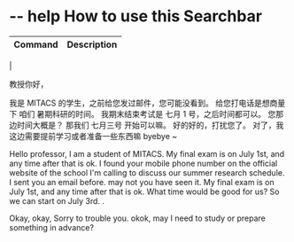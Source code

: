 # -- help How to use this Searchbar
| Command | Description |
| ------- | ----------- |
| 



教授你好，


我是 MITACS 的学生，之前给您发过邮件，您可能没看到。
给您打电话是想商量下 咱们 暑期科研的时间。
我期末结束考试是 七月 1 号，之后时间都可以。
您那边时间大概是？
那我们 七月三号 开始可以嘛。
好的好的，打扰您了。
对了，我这边需要提前学习或者准备一些东西嘛
byebye ~


Hello professor, I am a student of MITACS. 
My final exam is on July 1st, and any time after that is ok.
I found your mobile phone number on the official website of the school
I'm calling to discuss our summer research schedule.
I sent you an email before. may not you  have seen it. 
 My final exam is on July 1st, and any time after that is ok.
What time would be good for us? 
So we can start on July 3rd. .

Okay, okay, Sorry to trouble you.
okok, may I need to study or prepare something in advance?